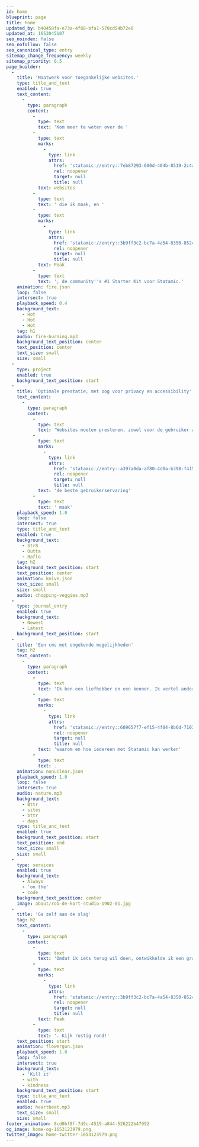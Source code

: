```yaml
---
id: home
blueprint: page
title: Home
updated_by: b40458fa-e73a-4f88-bfa1-570cd54b72e0
updated_at: 1653045107
seo_noindex: false
seo_nofollow: false
seo_canonical_type: entry
sitemap_change_frequency: weekly
sitemap_priority: 0.5
page_builder:
  -
    title: 'Maatwerk voor toegankelijke websites.'
    type: title_and_text
    enabled: true
    text_content:
      -
        type: paragraph
        content:
          -
            type: text
            text: 'Kom meer te weten over de '
          -
            type: text
            marks:
              -
                type: link
                attrs:
                  href: 'statamic://entry::7eb87293-600d-404b-8519-2c4a2ebc9e51'
                  rel: noopener
                  target: null
                  title: null
            text: websites
          -
            type: text
            text: ' die ik maak, en '
          -
            type: text
            marks:
              -
                type: link
                attrs:
                  href: 'statamic://entry::3b9ff3c2-bc7a-4a54-8350-8524f9525cb2'
                  rel: noopener
                  target: null
                  title: null
            text: Peak
          -
            type: text
            text: ', de community''s #1 Starter Kit voor Statamic.'
    animation: fire.json
    loop: false
    intersect: true
    playback_speed: 0.4
    background_text:
      - Hot
      - Hot
      - Hot
    tag: h1
    audio: fire-burning.mp3
    background_text_position: center
    text_position: center
    text_size: small
    size: small
  -
    type: project
    enabled: true
    background_text_position: start
  -
    title: 'Optimale prestatie, met oog voor privacy en accessibility'
    text_content:
      -
        type: paragraph
        content:
          -
            type: text
            text: 'Websites moeten presteren, zowel voor de gebruiker als voor de beheerder. Lees meer over hoe ik websites met '
          -
            type: text
            marks:
              -
                type: link
                attrs:
                  href: 'statamic://entry::a397a0da-af80-4d0a-b398-f415fd9dd847'
                  rel: noopener
                  target: null
                  title: null
            text: 'de beste gebruikerservaring'
          -
            type: text
            text: ' maak'
    playback_speed: 1.0
    loop: false
    intersect: true
    type: title_and_text
    enabled: true
    background_text:
      - Str8
      - Outta
      - Baflo
    tag: h2
    background_text_position: start
    text_position: center
    animation: knive.json
    text_size: small
    size: small
    audio: chopping-veggies.mp3
  -
    type: journal_entry
    enabled: true
    background_text:
      - Newest
      - Latest
    background_text_position: start
  -
    title: 'Een cms met ongekende mogelijkheden'
    tag: h2
    text_content:
      -
        type: paragraph
        content:
          -
            type: text
            text: 'Ik ben een liefhebber en een kenner. Ik vertel anderen dan ook graag '
          -
            type: text
            marks:
              -
                type: link
                attrs:
                  href: 'statamic://entry::609657f7-ef15-4f04-8b6d-7103d54ae1c5'
                  rel: noopener
                  target: null
                  title: null
            text: 'waarom en hoe iedereen met Statamic kan werken'
          -
            type: text
            text: .
    animation: nonuclear.json
    playback_speed: 1.0
    loop: false
    intersect: true
    audio: nature.mp3
    background_text:
      - Bttr
      - sites
      - bttr
      - days
    type: title_and_text
    enabled: true
    background_text_position: start
    text_position: end
    text_size: small
    size: small
  -
    type: services
    enabled: true
    background_text:
      - Always
      - 'on the'
      - code
    background_text_position: center
    image: about/rob-de-kort-studio-1902-01.jpg
  -
    title: 'Ga zelf aan de slag'
    tag: h2
    text_content:
      -
        type: paragraph
        content:
          -
            type: text
            text: 'Omdat ik iets terug wil doen, ontwikkelde ik een gratis starterkit voor Statamic Community: '
          -
            type: text
            marks:
              -
                type: link
                attrs:
                  href: 'statamic://entry::3b9ff3c2-bc7a-4a54-8350-8524f9525cb2'
                  rel: noopener
                  target: null
                  title: null
            text: Peak
          -
            type: text
            text: '. Kijk rustig rond!'
    text_position: start
    animation: flowergun.json
    playback_speed: 1.0
    loop: false
    intersect: true
    background_text:
      - 'Kill it'
      - with
      - kindness
    background_text_position: start
    type: title_and_text
    enabled: true
    audio: heartbeat.mp3
    text_size: small
    size: small
footer_animation: 8cd0bf8f-7d9c-4519-a844-526222b47992
og_image: home-og-1653123979.png
twitter_image: home-twitter-1653123979.png
---
```

